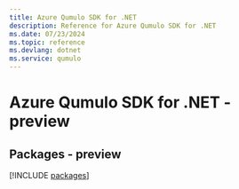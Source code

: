 ```yaml
---
title: Azure Qumulo SDK for .NET
description: Reference for Azure Qumulo SDK for .NET
ms.date: 07/23/2024
ms.topic: reference
ms.devlang: dotnet
ms.service: qumulo
---
```

# Azure Qumulo SDK for .NET - preview
## Packages - preview
[!INCLUDE [packages](qumulo-index.md)]